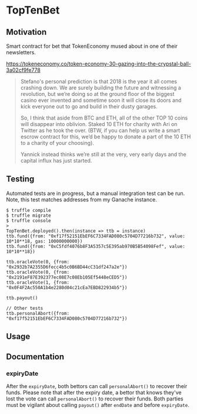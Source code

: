 # TopTenBet
## Motivation
Smart contract for bet that TokenEconomy mused about in one of their newsletters.

https://tokeneconomy.co/token-economy-30-gazing-into-the-crypstal-ball-3a02cf9fe778

> Stefano's personal prediction is that 2018 is the year it all comes crashing down. We are surely building the future and witnessing a revolution, but we’re doing so at the ground floor of the biggest casino ever invented and sometime soon it will close its doors and kick everyone out to go and build in their dusty garages.
>
> So, I think that aside from BTC and ETH, all of the other TOP 10 coins will disappear into oblivion. Staked 10 ETH for charity with Ari on Twitter as he took the over. (BTW, if you can help us write a smart escrow contract for this, we’d be happy to donate a part of the 10 ETH to a charity of your choosing).
>
> Yannick instead thinks we’re still at the very, very early days and the capital influx has just started.

## Testing
Automated tests are in progress, but a manual integration test can be run. Note, this test matches addresses from my Ganache instance.

    $ truffle compile
    $ truffle migrate
    $ truffle console
    >
    TopTenBet.deployed().then(instance => ttb = instance)
    ttb.fund({from: "0xf17f52151EbEF6C7334FAD080c5704D77216b732", value: 10*10**18, gas: 10000000000})
    ttb.fund({from: "0xC5fdf4076b8F3A5357c5E395ab970B5B54098Fef", value: 10*10**18})

    ttb.oracleVote(0, {from: "0x2932b7A2355D6fecc4b5c0B6BD44cC31df247a2e"})
    ttb.oracleVote(0, {from: "0x2191eF87E392377ec08E7c08Eb105Ef5448eCED5"})
    ttb.oracleVote(1, {from: "0x0F4F2Ac550A1b4e2280d04c21cEa7EBD822934b5"})

    ttb.payout()

    // Other tests
    ttb.personalAbort({from: "0xf17f52151EbEF6C7334FAD080c5704D77216b732"})


## Usage

## Documentation
### expiryDate
After the `expiryDate`, both bettors can call `personalAbort()` to recover their funds. Please note that after the expiry date, a bettor that knows they've lost the vote can call `personalAbort()` to recover their funds. Both parties must be vigilant about calling `payout()` after `endDate` and before `expiryDate`.

